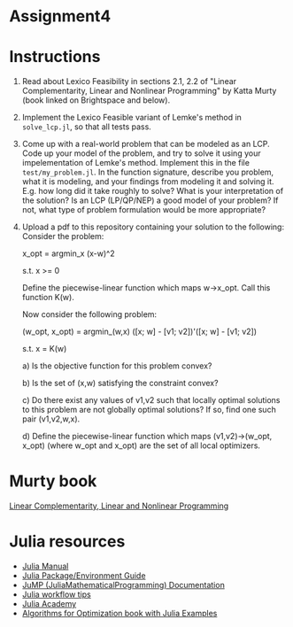 # Assignment4

# Instructions

1. Read about Lexico Feasibility in sections 2.1, 2.2 of "Linear Complementarity, Linear and Nonlinear
   Programming" by Katta Murty (book linked on Brightspace and below).
2. Implement the Lexico Feasible variant of Lemke's method in `solve_lcp.jl`,
   so that all tests pass.
3. Come up with a real-world problem that can be modeled as an LCP. Code up your model of the problem, 
   and try to solve it using your impelementation of Lemke's method. Implement
   this in the file `test/my_problem.jl`. In the function signature, describe
   you problem, what it is modeling, and your findings from modeling it and
   solving it. E.g. how long did it take roughly to solve? What is your
   interpretation of the solution? Is an LCP (LP/QP/NEP) a good model of your
   problem? If not, what type of problem formulation would be more appropriate?
4. Upload a pdf to this repository containing your solution to the following:
   Consider the problem:

   x_opt = argmin_x  (x-w)^2
   
   s.t.    x >= 0

   Define the piecewise-linear function which maps w->x_opt. Call this function
   K(w).

   Now consider the following problem:

   (w_opt, x_opt) = argmin_(w,x) ([x; w] - [v1; v2])'([x; w] - [v1; v2])
   
   s.t.          x = K(w)

   a) Is the objective function for this problem convex?
   
   b) Is the set of (x,w) satisfying the constraint convex?
   
   c) Do there exist any values of v1,v2 such that locally optimal solutions to this problem
         are not globally optimal solutions? If so, find one such pair (v1,v2,w,x).
   
   d) Define the piecewise-linear function which maps (v1,v2)->(w_opt, x_opt) (where w_opt and x_opt) are the set of all local optimizers.
   


# Murty book
[Linear Complementarity, Linear and Nonlinear
Programming](http://www-personal.umich.edu/~murty/books/linear_complementarity_webbook/lcp-complete.pdf)

# Julia resources

- [Julia Manual](https://docs.julialang.org/en/v1/manual/getting-started/)
- [Julia Package/Environment Guide](https://pkgdocs.julialang.org/v1/)
- [JuMP (JuliaMathematicalProgramming) Documentation](https://jump.dev/JuMP.jl/stable/)
- [Julia workflow tips](https://m3g.github.io/JuliaNotes.jl/stable/workflow/)
- [Julia Academy](https://juliaacademy.com/courses)
- [Algorithms for Optimization book with Julia Examples](https://algorithmsbook.com/optimization/)
